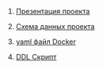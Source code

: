 1. [Презентация проекта](https://github.com/dmatwe/projects/blob/main/OTUS_BD/PostgreSQL/1.%20Проектирование%20БД%20/схема_бд.png)


2. [Схема данных проекта](https://github.com/dmatwe/projects/blob/main/OTUS_BD/PostgreSQL/1.%20Проектирование%20БД%20/схема_бд.png)

3. [yaml файл Docker](https://github.com/dmatwe/projects/blob/main/OTUS_BD/PostgreSQL/3.%20контейнер%20%20PostgreSQL/docker-compose.yaml)

4. [DDL Скрипт](https://github.com/dmatwe/projects/blob/main/OTUS_BD/PostgreSQL/4.%20DDL%20скрипты%20PostgreSQL/ddl.sql)

